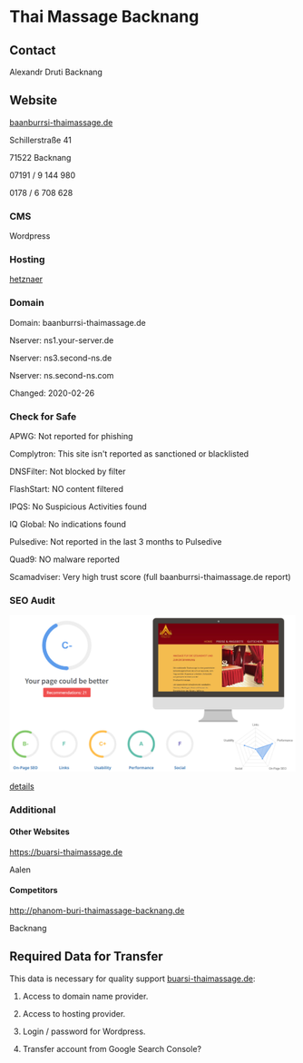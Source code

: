 # Thai Massage Backnang

## Contact

Alexandr Druti Backnang

## Website

[baanburrsi-thaimassage.de](https://baanburrsi-thaimassage.de)

Schillerstraße 41

71522 Backnang

07191 / 9 144 980

0178 / 6 708 628

### CMS

Wordpress

### Hosting

[hetznaer](hetzner.com)

### Domain

Domain: baanburrsi-thaimassage.de

Nserver: ns1.your-server.de

Nserver: ns3.second-ns.de

Nserver: ns.second-ns.com

Changed: 2020-02-26

### Check for Safe

APWG:
Not reported for phishing

Complytron:
This site isn't reported as sanctioned or blacklisted

DNSFilter:
Not blocked by filter

FlashStart:
NO content filtered

IPQS:
No Suspicious Activities found

IQ Global:
No indications found

Pulsedive:
Not reported in the last 3 months to Pulsedive

Quad9:
NO malware reported

Scamadviser:
Very high trust score (full baanburrsi-thaimassage.de report)

### SEO Audit

![2024/04/24 - SEO Audit](seo_audit.webp)

[details](https://seoptimer.com/baanburrsi-thaimassage.de)

### Additional

#### Other Websites

<https://buarsi-thaimassage.de>

Aalen

#### Competitors

<http://phanom-buri-thaimassage-backnang.de>

Backnang

## Required Data for Transfer

This data is necessary for quality support [buarsi-thaimassage.de](https://buarsi-thaimassage.de):

1. Access to domain name provider.

2. Access to hosting provider.

3. Login / password for Wordpress.

4. Transfer account from Google Search Console?
